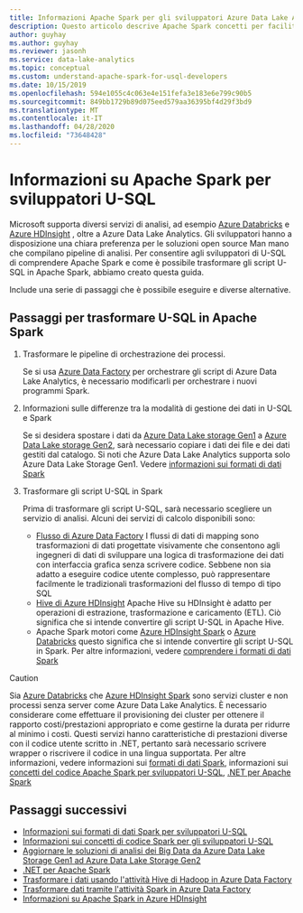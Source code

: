 ```yaml
---
title: Informazioni Apache Spark per gli sviluppatori Azure Data Lake Analytics U-SQL.
description: Questo articolo descrive Apache Spark concetti per facilitare le differenze tra gli sviluppatori U-SQL.
author: guyhay
ms.author: guyhay
ms.reviewer: jasonh
ms.service: data-lake-analytics
ms.topic: conceptual
ms.custom: understand-apache-spark-for-usql-developers
ms.date: 10/15/2019
ms.openlocfilehash: 594e1055c4c063e4e151fefa3e183e6e799c90b5
ms.sourcegitcommit: 849bb1729b89d075eed579aa36395bf4d29f3bd9
ms.translationtype: MT
ms.contentlocale: it-IT
ms.lasthandoff: 04/28/2020
ms.locfileid: "73648428"
---
```

# <a name="understand-apache-spark-for-u-sql-developers"></a>Informazioni su Apache Spark per sviluppatori U-SQL

Microsoft supporta diversi servizi di analisi, ad esempio [Azure Databricks](../azure-databricks/what-is-azure-databricks.md) e [Azure HDInsight](../hdinsight/hdinsight-overview.md) , oltre a Azure Data Lake Analytics. Gli sviluppatori hanno a disposizione una chiara preferenza per le soluzioni open source Man mano che compilano pipeline di analisi. Per consentire agli sviluppatori di U-SQL di comprendere Apache Spark e come è possibile trasformare gli script U-SQL in Apache Spark, abbiamo creato questa guida.

Include una serie di passaggi che è possibile eseguire e diverse alternative.

## <a name="steps-to-transform-u-sql-to-apache-spark"></a>Passaggi per trasformare U-SQL in Apache Spark

1. Trasformare le pipeline di orchestrazione dei processi.

   Se si usa [Azure Data Factory](../data-factory/introduction.md) per orchestrare gli script di Azure Data Lake Analytics, è necessario modificarli per orchestrare i nuovi programmi Spark.
2. Informazioni sulle differenze tra la modalità di gestione dei dati in U-SQL e Spark

   Se si desidera spostare i dati da [Azure Data Lake storage Gen1](../data-lake-store/data-lake-store-overview.md) a [Azure Data Lake storage Gen2](../storage/blobs/data-lake-storage-introduction.md), sarà necessario copiare i dati dei file e dei dati gestiti dal catalogo. Si noti che Azure Data Lake Analytics supporta solo Azure Data Lake Storage Gen1. Vedere [informazioni sui formati di dati Spark](understand-spark-data-formats.md)
3. Trasformare gli script U-SQL in Spark

   Prima di trasformare gli script U-SQL, sarà necessario scegliere un servizio di analisi. Alcuni dei servizi di calcolo disponibili sono:
      - [Flusso di Azure Data Factory](../data-factory/concepts-data-flow-overview.md) I flussi di dati di mapping sono trasformazioni di dati progettate visivamente che consentono agli ingegneri di dati di sviluppare una logica di trasformazione dei dati con interfaccia grafica senza scrivere codice. Sebbene non sia adatto a eseguire codice utente complesso, può rappresentare facilmente le tradizionali trasformazioni del flusso di tempo di tipo SQL
      - [Hive di Azure HDInsight](../hdinsight/hadoop/apache-hadoop-using-apache-hive-as-an-etl-tool.md) Apache Hive su HDInsight è adatto per operazioni di estrazione, trasformazione e caricamento (ETL). Ciò significa che si intende convertire gli script U-SQL in Apache Hive.
      - Apache Spark motori come [Azure HDInsight Spark](../hdinsight/spark/apache-spark-overview.md) o [Azure Databricks](../azure-databricks/what-is-azure-databricks.md) questo significa che si intende convertire gli script U-SQL in Spark. Per altre informazioni, vedere [comprendere i formati di dati Spark](understand-spark-data-formats.md)

> [!CAUTION]
> Sia [Azure Databricks](../azure-databricks/what-is-azure-databricks.md) che [Azure HDInsight Spark](../hdinsight/spark/apache-spark-overview.md) sono servizi cluster e non processi senza server come Azure Data Lake Analytics. È necessario considerare come effettuare il provisioning dei cluster per ottenere il rapporto costi/prestazioni appropriato e come gestirne la durata per ridurre al minimo i costi. Questi servizi hanno caratteristiche di prestazioni diverse con il codice utente scritto in .NET, pertanto sarà necessario scrivere wrapper o riscrivere il codice in una lingua supportata. Per altre informazioni, vedere informazioni sui [formati di dati Spark](understand-spark-data-formats.md), informazioni sui [concetti del codice Apache Spark per sviluppatori U-SQL](understand-spark-code-concepts.md), [.NET per Apache Spark](https://dotnet.microsoft.com/apps/data/spark)

## <a name="next-steps"></a>Passaggi successivi

- [Informazioni sui formati di dati Spark per sviluppatori U-SQL](understand-spark-data-formats.md)
- [Informazioni sui concetti di codice Spark per gli sviluppatori U-SQL](understand-spark-code-concepts.md)
- [Aggiornare le soluzioni di analisi dei Big Data da Azure Data Lake Storage Gen1 ad Azure Data Lake Storage Gen2](../storage/blobs/data-lake-storage-upgrade.md)
- [.NET per Apache Spark](https://docs.microsoft.com/dotnet/spark/what-is-apache-spark-dotnet)
- [Trasformare i dati usando l'attività Hive di Hadoop in Azure Data Factory](../data-factory/transform-data-using-hadoop-hive.md)
- [Trasformare dati tramite l'attività Spark in Azure Data Factory](../data-factory/transform-data-using-spark.md)
- [Informazioni su Apache Spark in Azure HDInsight](../hdinsight/spark/apache-spark-overview.md)
